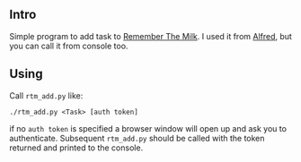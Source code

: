 ## Intro

Simple program to add task to [Remember The Milk](https://rmilk.com). I used it
from [Alfred](https://www.alfredapp.com/), but you can call it from console too.

## Using

Call `rtm_add.py` like:

    ./rtm_add.py <Task> [auth token]

if no `auth token` is specified a browser window will open up and ask you to
authenticate. Subsequent `rtm_add.py` should be called with the token returned
and printed to the console.